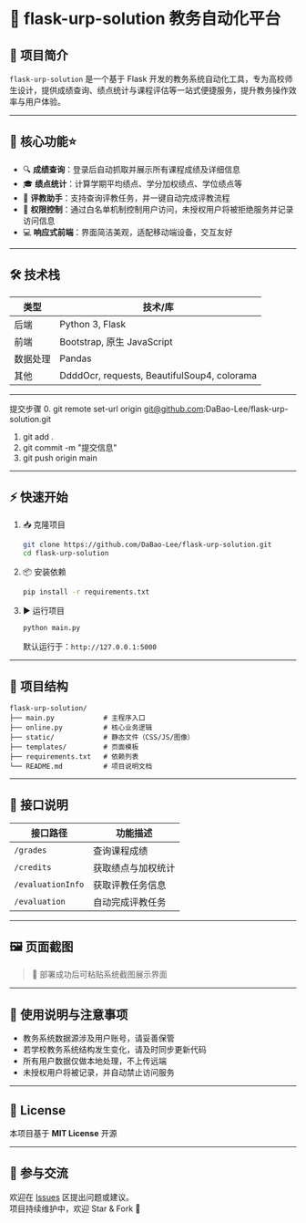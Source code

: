 # 🚀 flask-urp-solution 教务自动化平台

## 📘 项目简介

`flask-urp-solution` 是一个基于 Flask 开发的教务系统自动化工具，专为高校师生设计，提供成绩查询、绩点统计与课程评估等一站式便捷服务，提升教务操作效率与用户体验。

---

## 🎯 核心功能⭐

- 🔍 **成绩查询**：登录后自动抓取并展示所有课程成绩及详细信息  
- 🎓 **绩点统计**：计算学期平均绩点、学分加权绩点、学位绩点等  
- 🧠 **评教助手**：支持查询评教任务，并一键自动完成评教流程  
- 🔐 **权限控制**：通过白名单机制控制用户访问，未授权用户将被拒绝服务并记录访问信息  
- 💻 **响应式前端**：界面简洁美观，适配移动端设备，交互友好

---

## 🛠️ 技术栈

| 类型     | 技术/库              |
|----------|----------------------|
| 后端     | Python 3, Flask      |
| 前端     | Bootstrap, 原生 JavaScript |
| 数据处理 | Pandas               |
| 其他     | DdddOcr, requests, BeautifulSoup4, colorama |

---
提交步骤
0. git remote set-url origin git@github.com:DaBao-Lee/flask-urp-solution.git
1. git add .
2. git commit -m "提交信息"
3. git push origin main
---

## ⚡ 快速开始

1. 📥 克隆项目
   ```bash
   git clone https://github.com/DaBao-Lee/flask-urp-solution.git
   cd flask-urp-solution
   ```

2. 📦 安装依赖
   ```bash
   pip install -r requirements.txt
   ```

3. ▶️ 运行项目
   ```bash
   python main.py
   ```
   默认运行于：`http://127.0.0.1:5000`

---

## 🧭 项目结构

```plaintext
flask-urp-solution/
├── main.py            # 主程序入口
├── online.py          # 核心业务逻辑
├── static/            # 静态文件（CSS/JS/图像）
├── templates/         # 页面模板
├── requirements.txt   # 依赖列表
└── README.md          # 项目说明文档
```

---

## 🔌 接口说明

| 接口路径           | 功能描述             |
|--------------------|----------------------|
| `/grades`          | 查询课程成绩         |
| `/credits`         | 获取绩点与加权统计   |
| `/evaluationInfo`  | 获取评教任务信息     |
| `/evaluation`      | 自动完成评教任务     |

---

## 🖼️ 页面截图

> 📌 部署成功后可粘贴系统截图展示界面

---

## 🧱 使用说明与注意事项

- 教务系统数据源涉及用户账号，请妥善保管  
- 若学校教务系统结构发生变化，请及时同步更新代码  
- 所有用户数据仅做本地处理，不上传远端  
- 未授权用户将被记录，并自动禁止访问服务

---

## 📜 License

本项目基于 **MIT License** 开源

---

## 💬 参与交流

欢迎在 [Issues](https://github.com/DaBao-Lee/flask-urp-solution/issues) 区提出问题或建议。  
项目持续维护中，欢迎 Star & Fork 🌟
